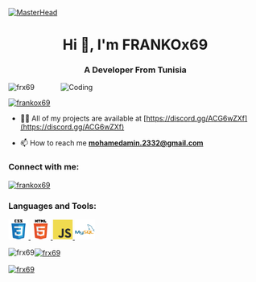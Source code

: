 [![MasterHead](https://media-exp1.licdn.com/dms/image/C5616AQEQrMsywn6kDQ/profile-displaybackgroundimage-shrink_200_800/0/1644604132840?e=2147483647&v=beta&t=Kyumqa3bbSVYvCXbSoon_zktf9TDsJmAcwql4SGZgf0)](https://discord.gg/6DYK84mSMr)
<h1 align="center">Hi 👋, I'm FRANKOx69</h1>
<h3 align="center">A Developer From Tunisia</h3>
<img align="right" alt="Coding" width="400" src="https://cdn.dribbble.com/users/1162077/screenshots/3848914/programmer.gif">
<p align="left"> <img src="https://komarev.com/ghpvc/?username=frx69&label=Profile%20views&color=0e75b6&style=flat" alt="frx69" /> </p>

<p align="left"> <a href="https://twitter.com/frankox69" target="blank"><img src="https://img.shields.io/twitter/follow/frankox69?logo=twitter&style=for-the-badge" alt="frankox69" /></a> </p>


- 👨‍💻 All of my projects are available at [https://discord.gg/ACG6wZXf](https://discord.gg/ACG6wZXf)

- 📫 How to reach me **mohamedamin.2332@gmail.com**

<h3 align="left">Connect with me:</h3>
<p align="left">
<a href="https://twitter.com/frankox69" target="blank"><img align="center" src="https://raw.githubusercontent.com/rahuldkjain/github-profile-readme-generator/master/src/images/icons/Social/twitter.svg" alt="frankox69" height="30" width="40" /></a>
</p>

<h3 align="left">Languages and Tools:</h3>
<p align="left"> <a href="https://www.w3schools.com/css/" target="_blank" rel="noreferrer"> <img src="https://raw.githubusercontent.com/devicons/devicon/master/icons/css3/css3-original-wordmark.svg" alt="css3" width="40" height="40"/> </a> <a href="https://www.w3.org/html/" target="_blank" rel="noreferrer"> <img src="https://raw.githubusercontent.com/devicons/devicon/master/icons/html5/html5-original-wordmark.svg" alt="html5" width="40" height="40"/> </a> <a href="https://developer.mozilla.org/en-US/docs/Web/JavaScript" target="_blank" rel="noreferrer"> <img src="https://raw.githubusercontent.com/devicons/devicon/master/icons/javascript/javascript-original.svg" alt="javascript" width="40" height="40"/> </a> <a href="https://www.mysql.com/" target="_blank" rel="noreferrer"> <img src="https://raw.githubusercontent.com/devicons/devicon/master/icons/mysql/mysql-original-wordmark.svg" alt="mysql" width="40" height="40"/> </a> </p><a href="https://www.mysql.com/" target="_blank" rel="noreferrer"> 

<p><img align="left" src="https://github-readme-stats.vercel.app/api/top-langs?username=frx69&show_icons=true&locale=en&layout=compact" alt="frx69" /></p>

<p> <img align="center" src="https://github-readme-stats.vercel.app/api?username=frx69&show_icons=true&locale=en" alt="frx69" /></p>

<p><img align="center" src="https://github-readme-streak-stats.herokuapp.com/?user=frx69&" alt="frx69" /></p>

